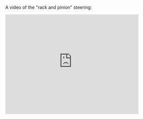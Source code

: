 <!--t Rack and Pinion Steering Video‏ t-->

A video of the "rack and pinion" steering:

<iframe width="420" height="315" src="https://www.youtube.com/embed/duOPeeabfD4" frameborder="0" allowfullscreen></iframe>